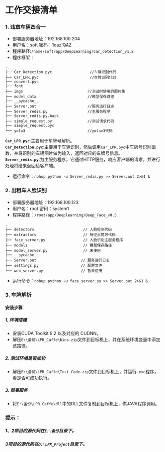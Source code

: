 # 工作交接清单

### 1. 违章车辆四合一   
- 部署服务器地址：192.168.100.204
- 用户名：soft 密码：1qaz!QAZ
- 程序路径:`/home/soft/app/DeepLearning/Car_detection_v1.8`
- 程序框架：
```
.
├── Car_Detection.pyc                 //车辆识别代码
├── Car_LPR.pyc                       //车牌识别代码
├── convert.pyc
├── font
├── imgs                             //测试时使用的图片集
├── model_data                       //模型保存路径
├── __pycache__
├── Server.out                       //服务运行日志
├── Server_redis.py                  //主服务程序
├── Server_redis.py.back
├── simple_request.py                //测试请求代码
├── simple_request.pyc
└── yolo3                            //yolov3代码
```
**`Car_LPR.pyc`**:主要用于车牌号解析。   
**`Car_Detection.pyc`**:主要用于车辆识别，然后调用`Car_LPR.pyc`中车牌号识别函数，并将识别的车辆图片做为输入，返回对应的车牌号信息。   
**`Server_redis.py`**:为主服务程序，它通过HTTP服务，响应客户端的请求，并进行处理将结果返回给客户端。   
- 运行命令：`nohup python -u Server_redis.py >> Server.out 2>&1 &`


### 2. 出租车人脸识别   
- 部署服务器地址：192.168.100.123
- 用户名：root  密码：system1
- 程序路径：`/root/app/Deeplearning/Deep_Face_v0.5`
```
.
├── detectors                      // 人脸检测代码
├── extractors                     // 特征点提取代码
├── face_server.py                 // 人脸识别主服务程序
├── models                         // 模型保存路径
├── model_server.py                // 未使用
├── __pycache__
├── Server.out                    // 服务运行日志
├── settings.py                   // 配置文件
└── web_server.py                 // 暂未使用
```
- 运行命令：`nohup python -u face_server.py >> Server.out 2>&1 &`

### 3. 车牌解析    
#### 安装步骤
##### 1. 环境搭建
- 安装CUDA Toolkit 9.2 以及对应的 CUDNN。
- 解压`E:\备份\LPR_Caffe\bins.zip`文件到目标机上，并在系统环境变量中添加该路径。   

##### 2. 测试环境是否成功
- 解压`E:\备份\LPR_Caffe\Test_Code.zip`文件到目标机上，并运行`.exe`程序，看是否可成功执行。   

##### 3. 部署服务
- 将`E:\备份\LPR_Caffe\dll`中的DLL文件复制到目标机上，供JAVA程序调用。

### 提示：
##### 1、2项目的源代码在`E:\备份`目录下。

##### 3项目的源代码在`D:\LPR_Project`目录下。
